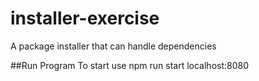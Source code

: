 # installer-exercise
A package installer that can handle dependencies

##Run Program
To start use npm run start localhost:8080
